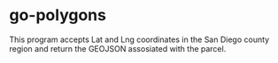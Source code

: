 # go-polygons

This program accepts Lat and Lng coordinates in the San Diego county region and return the GEOJSON assosiated with the parcel.